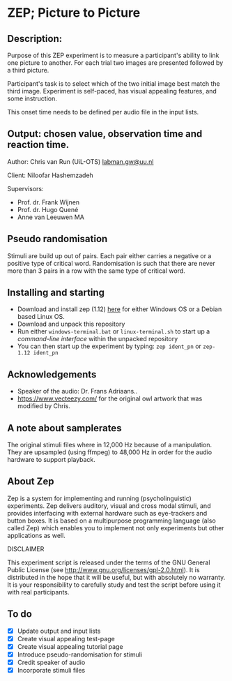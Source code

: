 # ZEP; Picture to Picture
## Description:

Purpose of this ZEP experiment is to measure a participant's ability
to link one picture to another. For each trial two images are presented followed by a third picture.

Participant's task is to select which of the two initial image best match the
third image. Experiment is self-paced, has visual
appealing features, and some instruction.

This onset time needs to be defined per audio file in the input lists.

## Output: chosen value, observation time and reaction time.

Author:
Chris van Run (UiL-OTS) <labman.gw@uu.nl>

Client:
Niloofar Hashemzadeh

Supervisors:
* Prof. dr. Frank Wijnen
* Prof. dr. Hugo Quené
* Anne van Leeuwen MA

## Pseudo randomisation
Stimuli are build up out of pairs. Each pair either carries a negative
or a positive type of critical word. Randomisation is such that there are never
more than 3 pairs in a row with the same type of critical word.

## Installing and starting
* Download and install zep (1.12) [here](http://beexy.org/zep/wiki) for either Windows OS or a Debian based Linux OS.
* Download and unpack this repository
* Run either `windows-terminal.bat` or `linux-terminal.sh` to start up a _command-line interface_ within the unpacked repository
* You can then start up the experiment by typing: `zep ident_pn` or `zep-1.12 ident_pn`

## Acknowledgements
* Speaker of the audio: Dr. Frans Adriaans..
* https://www.vecteezy.com/ for the original owl artwork that was modified by Chris.

## A note about samplerates
The original stimuli files where in 12,000 Hz because of a manipulation. They are upsampled (using ffmpeg) to 48,000 Hz in order for the audio hardware to support playback.

## About Zep
Zep is a system for implementing and running (psycholinguistic) experiments. Zep delivers auditory, visual and cross modal stimuli, and provides interfacing with external hardware such as eye-trackers and button boxes. It is based on a multipurpose programming language (also called Zep) which enables you to implement not only experiments but other applications as well.

DISCLAIMER

This experiment script is released under the terms of the GNU General Public
License (see http://www.gnu.org/licenses/gpl-2.0.html). It is distributed in
the hope that it will be useful, but with absolutely no warranty. It is your
responsibility to carefully study and test the script before using it with
real participants.

## To do
* [x] Update output and input lists
* [x] Create visual appealing test-page
* [x] Create visual appealing tutorial page
* [x] Introduce pseudo-randomisation for stimuli
* [x] Credit speaker of audio
* [x] Incorporate stimuli files
